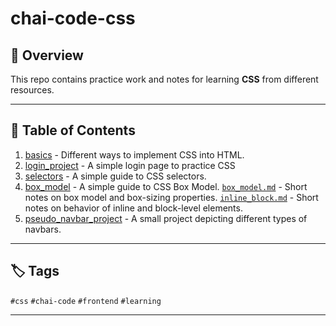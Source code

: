 # chai-code-css

## 📝 Overview
This repo contains practice work and notes for learning **CSS** from different resources.

-----

## 📁 Table of Contents

1. [basics](./basics/) - Different ways to implement CSS into HTML.
2. [login_project](./login_project/) - A simple login page to practice CSS
3. [selectors](./selectors/) - A simple guide to CSS selectors.
4. [box_model](./box_model/) - A simple guide to CSS Box Model.
   [`box_model.md`](./box_model/box_model.md) - Short notes on box model and box-sizing properties.
   [`inline_block.md`](./box_model/inline_block.md) - Short notes on behavior of inline and block-level elements.
5. [pseudo_navbar_project](./pseudo_navbar_project/) - A small project depicting different types of navbars.

-----

## 🏷️ Tags 

`#css` `#chai-code` `#frontend` `#learning`

-----